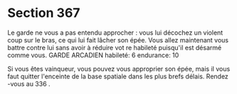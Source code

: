 # Section 367

Le garde ne vous a pas entendu approcher : vous lui décochez un
violent coup sur le bras, ce qui lui fait lâcher son épée. Vous allez
maintenant vous battre contre lui sans avoir à réduire vot re
habileté  puisqu'il est désarmé comme vous.
GARDE  ARCADIEN  habileté:  6 endurance:  10

Si vous êtes vainqueur, vous pouvez vous approprier son épée,
mais il vous faut quitter l'enceinte de la base spatiale dans les
plus brefs délais. Rendez -vous au 336 .